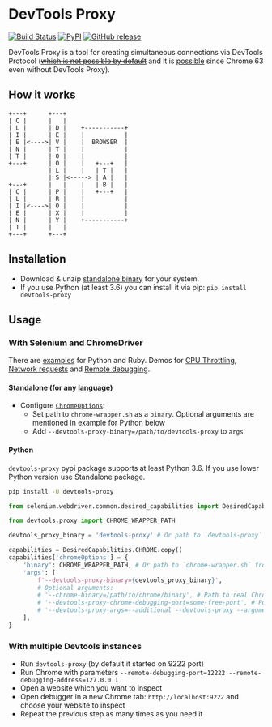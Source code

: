 #  DevTools Proxy

[![Build Status](https://travis-ci.org/bayandin/devtools-proxy.svg?branch=master)](https://travis-ci.org/bayandin/devtools-proxy)
[![PyPI](https://img.shields.io/pypi/v/devtools-proxy.svg)](https://pypi.python.org/pypi/devtools-proxy)
[![GitHub release](https://img.shields.io/github/release/bayandin/devtools-proxy.svg)](https://github.com/bayandin/devtools-proxy/releases/latest)

DevTools Proxy is a tool for creating simultaneous connections via DevTools Protocol (~~[which is not possible by default](https://developer.chrome.com/devtools/docs/debugger-protocol#simultaneous)~~ and it is [possible](https://developers.google.com/web/updates/2017/10/devtools-release-notes#multi-client) since Chrome 63 even without DevTools Proxy).

## How it works

```
+---+      +---+
| C |      |   |
| L |      | D |    +-----------+
| I |      | E |    |           |
| E |<---->| V |    |  BROWSER  |
| N |      | T |    |           |
| T |      | O |    |           |
+---+      | O |    |   +---+   |
           | L |    |   | T |   |
           | S |<-----> | A |   |
+---+      |   |    |   | B |   |
| C |      | P |    |   +---+   |
| L |      | R |    |           |
| I |<---->| O |    |           |
| E |      | X |    |           |
| N |      | Y |    +-----------+
| T |      |   |
+---+      +---+
```

## Installation

* Download & unzip [standalone binary](https://github.com/bayandin/devtools-proxy/releases/latest) for your system.
* If you use Python (at least 3.6) you can install it via pip: `pip install devtools-proxy`

## Usage

### With Selenium and ChromeDriver

There are [examples](examples/) for Python and Ruby. Demos for [CPU Throttling](https://youtu.be/NU46EkrRoYo), [Network requests](https://youtu.be/JDtuXAptypY) and [Remote debugging](https://youtu.be/X-dL_eKB1VE).

#### Standalone (for any language)

* Configure [`ChromeOptions`](https://sites.google.com/a/chromium.org/chromedriver/capabilities#TOC-chromeOptions-object):
    * Set path to `chrome-wrapper.sh` as a `binary`. Optional arguments are mentioned in example for Python below
    * Add `--devtools-proxy-binary=/path/to/devtools-proxy` to `args`

#### Python

`devtools-proxy` pypi package supports at least Python 3.6. If you use lower Python version use Standalone package.

```bash
pip install -U devtools-proxy
```

```python
from selenium.webdriver.common.desired_capabilities import DesiredCapabilities

from devtools.proxy import CHROME_WRAPPER_PATH

devtools_proxy_binary = 'devtools-proxy' # Or path to `devtools-proxy` from downloaded binaries

capabilities = DesiredCapabilities.CHROME.copy()
capabilities['chromeOptions'] = {
    'binary': CHROME_WRAPPER_PATH, # Or path to `chrome-wrapper.sh` from downloaded binaries
    'args': [
        f'--devtools-proxy-binary={devtools_proxy_binary}',
        # Optional arguments:
        # '--chrome-binary=/path/to/chrome/binary', # Path to real Chrome/Chromium binary
        # '--devtools-proxy-chrome-debugging-port=some-free-port', # Port which proxy will listen. Default is 12222
        # '--devtools-proxy-args=--additional --devtools-proxy --arguments, # Additional arguments for devtools-proxy from `devtools-proxy --help`
    ],
}
```

### With multiple Devtools instances

* Run `devtools-proxy` (by default it started on 9222 port)
* Run Chrome with parameters `--remote-debugging-port=12222 --remote-debugging-address=127.0.0.1`
* Open a website which you want to inspect
* Open debugger in a new Chrome tab:  `http://localhost:9222` and choose your website to inspect
* Repeat the previous step as many times as you need it
